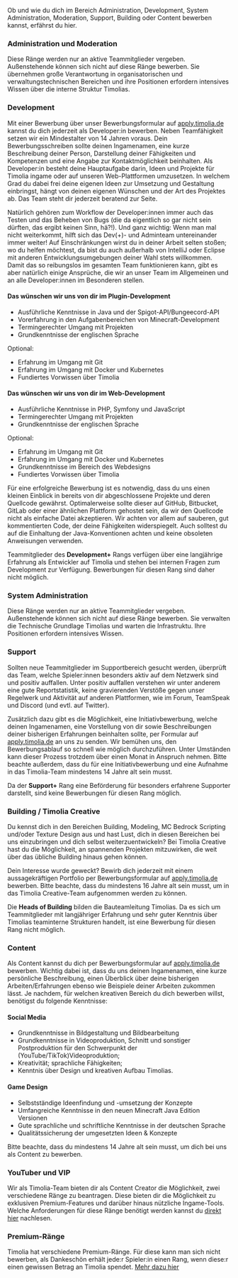 Ob und wie du dich im Bereich Administration, Development, System Administration, Moderation, Support, Building oder Content bewerben kannst, erfährst du hier.

### Administration und Moderation
Diese Ränge werden nur an aktive Teammitglieder vergeben. Außenstehende können sich nicht auf diese Ränge bewerben. 
Sie übernehmen große Verantwortung in organisatorischen und verwaltungstechnischen Bereichen und ihre Positionen erfordern intensives Wissen über die interne Struktur Timolias.


### Development
Mit einer Bewerbung über unser Bewerbungsformular auf <a href="https://apply.timolia.de/g/dev">apply.timolia.de</a> kannst du dich jederzeit als Developer:in bewerben. Neben Teamfähigkeit setzen wir ein Mindestalter von 14 Jahren voraus. 
Dein Bewerbungsschreiben sollte deinen Ingamenamen, eine kurze Beschreibung deiner Person, Darstellung deiner Fähigkeiten und Kompetenzen und eine Angabe zur Kontaktmöglichkeit beinhalten. Als Developer:in besteht deine Hauptaufgabe darin, Ideen und Projekte für Timolia ingame oder auf unseren Web-Plattformen umzusetzen. 
In welchem Grad du dabei frei deine eigenen Ideen zur Umsetzung und Gestaltung einbringst, hängt von deinen eigenen Wünschen und der Art des Projektes ab. Das Team steht dir jederzeit beratend zur Seite.

Natürlich gehören zum Workflow der Developer:innen immer auch das Testen und das Beheben von Bugs (die da eigentlich so gar nicht sein dürften, das ergibt keinen Sinn, hä?!). Und ganz wichtig: Wenn man mal nicht weiterkommt, hilft sich das Dev(+)- und Adminteam untereinander immer weiter!
Auf Einschränkungen wirst du in deiner Arbeit selten stoßen; wo du helfen möchtest, da bist du auch außerhalb von IntelliJ oder Eclipse mit anderen Entwicklungsumgebungen deiner Wahl stets willkommen.
Damit das so reibungslos im gesamten Team funktionieren kann, gibt es aber natürlich einige Ansprüche, die wir an unser Team im Allgemeinen und an alle Developer:innen im Besonderen stellen.

#### Das wünschen wir uns von dir im Plugin-Development
- Ausführliche Kenntnisse in Java und der Spigot-API/Bungeecord-API
- Vorerfahrung in den Aufgabenbereichen von Minecraft-Development
- Termingerechter Umgang mit Projekten
- Grundkenntnisse der englischen Sprache

Optional:

- Erfahrung im Umgang mit Git
- Erfahrung im Umgang mit Docker und Kubernetes
- Fundiertes Vorwissen über Timolia

#### Das wünschen wir uns von dir im Web-Development
- Ausführliche Kenntnisse in PHP, Symfony und JavaScript
- Termingerechter Umgang mit Projekten
- Grundkenntnisse der englischen Sprache

Optional:

- Erfahrung im Umgang mit Git
- Erfahrung im Umgang mit Docker und Kubernetes
- Grundkenntnisse im Bereich des Webdesigns
- Fundiertes Vorwissen über Timolia

Für eine erfolgreiche Bewerbung ist es notwendig, dass du uns einen kleinen Einblick in bereits von dir abgeschlossene Projekte und deren Quellcode gewährst. Optimalerweise sollte dieser auf GitHub, Bitbucket, GitLab oder einer ähnlichen Plattform gehostet sein, da wir den Quellcode nicht als einfache Datei akzeptieren. 
Wir achten vor allem auf sauberen, gut kommentierten Code, der deine Fähigkeiten widerspiegelt. Auch solltest du auf die Einhaltung der Java-Konventionen achten und keine obsoleten Anweisungen verwenden. 

Teammitglieder des <b>Development+</b> Rangs verfügen über eine langjährige Erfahrung als Entwickler auf Timolia und stehen bei internen Fragen zum Development zur Verfügung. Bewerbungen für diesen Rang sind daher nicht möglich.

### System Administration
Diese Ränge werden nur an aktive Teammitglieder vergeben. Außenstehende können sich nicht auf diese Ränge bewerben. Sie verwalten die Technische Grundlage Timolias und warten die Infrastruktu. Ihre Positionen erfordern intensives Wissen.

### Support
Sollten neue Teammitglieder im Supportbereich gesucht werden, überprüft das Team, welche Spieler:innen besonders aktiv auf dem Netzwerk sind und positiv auffallen.
Unter positiv auffallen verstehen wir unter anderem eine gute Reportstatistik, keine gravierenden Verstöße gegen unser Regelwerk und Aktivität auf anderen Plattformen,
wie im Forum, TeamSpeak und Discord (und evtl. auf Twitter).

Zusätzlich dazu gibt es die Möglichkeit, eine Initiativbewerbung, welche deinen Ingamenamen, eine Vorstellung von dir sowie Beschreibungen deiner bisherigen Erfahrungen beinhalten sollte,
per Formular auf <a href="https://apply.timolia.de/g/sup">apply.timolia.de</a> an uns zu senden. Wir bemühen uns, den Bewerbungsablauf so schnell wie möglich durchzuführen.
Unter Umständen kann dieser Prozess trotzdem über einen Monat in Anspruch nehmen.
Bitte beachte außerdem, dass du für eine Initiativbewerbung und eine Aufnahme in das Timolia-Team mindestens 14 Jahre alt sein musst.

Da der <b>Support+</b> Rang eine Beförderung für besonders erfahrene Supporter darstellt, sind keine Bewerbungen für diesen Rang möglich.


### Building / Timolia Creative
Du kennst dich in den Bereichen Building, Modeling, MC Bedrock Scripting und/oder Texture Design aus und hast Lust, dich in diesen Bereichen bei uns einzubringen und dich selbst weiterzuentwickeln?
Bei Timolia Creative hast du die Möglichkeit, an spannenden Projekten mitzuwirken, die weit über das übliche Building hinaus gehen können.

Dein Interesse wurde geweckt? Bewirb dich jederzeit mit einem aussagekräftigen Portfolio per Bewerbungsformular auf <a href="https://apply.timolia.de/g/build">apply.timolia.de</a> bewerben.
Bitte beachte, dass du mindestens 16 Jahre alt sein musst, um in das Timolia Creative-Team aufgenommen werden zu können.

Die <b>Heads of Building</b> bilden die Bauteamleitung Timolias. Da es sich um Teammitglieder mit langjähriger Erfahrung und sehr guter Kenntnis über Timolias teaminterne Strukturen handelt, ist eine Bewerbung für diesen Rang nicht möglich.


### Content
Als Content kannst du dich per Bewerbungsformular auf <a href="https://apply.timolia.de/g/content">apply.timolia.de</a> bewerben. Wichtig dabei ist, dass du uns deinen
Ingamenamen, eine kurze persönliche Beschreibung, einen Überblick über deine bisherigen Arbeiten/Erfahrungen ebenso wie Beispiele
deiner Arbeiten zukommen lässt. Je nachdem, für welchen kreativen Bereich du dich bewerben willst, benötigst du folgende Kenntnisse:

#### Social Media
 - Grundkenntnisse in Bildgestaltung und Bildbearbeitung
 - Grundkenntnisse in Videoproduktion, Schnitt und sonstiger Postproduktion für den Schwerpunkt der (YouTube/TikTok)Videoproduktion;
 - Kreativität; sprachliche Fähigkeiten;
 - Kenntnis über Design und kreativen Aufbau Timolias.

#### Game Design
 - Selbstständige Ideenfindung und -umsetzung der Konzepte
 - Umfangreiche Kenntnisse in den neuen Minecraft Java Edition Versionen
 - Gute sprachliche und schriftliche Kenntnisse in der deutschen Sprache
 - Qualitätssicherung der umgesetzten Ideen & Konzepte


Bitte beachte, dass du mindestens 14 Jahre alt sein musst, um dich bei uns als Content zu bewerben.

### YouTuber und VIP
Wir als Timolia-Team bieten dir als Content Creator die Möglichkeit, zwei verschiedene Ränge zu beantragen. Diese bieten dir die Möglichkeit zu exklusiven Premium-Features und darüber hinaus nützliche Ingame-Tools. Welche Anforderungen für diese Ränge benötigt werden kannst du [direkt hier](/ranks/youtube/) nachlesen.

### Premium-Ränge
Timolia hat verschiedene Premium-Ränge. Für diese kann man sich nicht bewerben, als Dankeschön erhält jede:r Spieler:in einen Rang, 
wenn diese:r einen gewissen Betrag an Timolia spendet. [Mehr dazu hier](/ranks/premium/)
